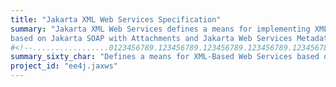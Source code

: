 ```yaml
---
title: "Jakarta XML Web Services Specification"
summary: "Jakarta XML Web Services defines a means for implementing XML-Based Web Services
based on Jakarta SOAP with Attachments and Jakarta Web Services Metadata."
#<!--.................0123456789.123456789.123456789.123456789.123456789.123456789-->
summary_sixty_char: "Defines a means for XML-Based Web Services based on SOAP"
project_id: "ee4j.jaxws"
---
```


